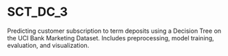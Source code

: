 # SCT_DC_3
Predicting customer subscription to term deposits using a Decision Tree on the UCI Bank Marketing Dataset. Includes preprocessing, model training, evaluation, and visualization.
